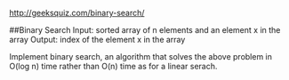 http://geeksquiz.com/binary-search/

##Binary Search 
Input: sorted array of n elements and an element x in the array
Output: index of the element x in the array 

Implement binary search, an algorithm that solves the above problem in O(log n) time rather than O(n) time as for a linear serach. 
